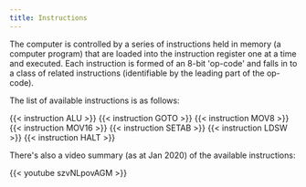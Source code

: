 ```yaml
---
title: Instructions
---
```


The computer is controlled by a series of instructions held in memory (a computer program) that are loaded into the instruction register one at a time and executed. Each instruction is formed of an 8-bit 'op-code' and falls in to a class of
related instructions (identifiable by the leading part of the op-code).

The list of available instructions is as follows:

{{< instruction ALU >}}
{{< instruction GOTO >}}
{{< instruction MOV8 >}}
{{< instruction MOV16 >}}
{{< instruction SETAB >}}
{{< instruction LDSW >}}
{{< instruction HALT >}}

There's also a video summary (as at Jan 2020) of the available instructions:

{{< youtube szvNLpovAGM >}}
